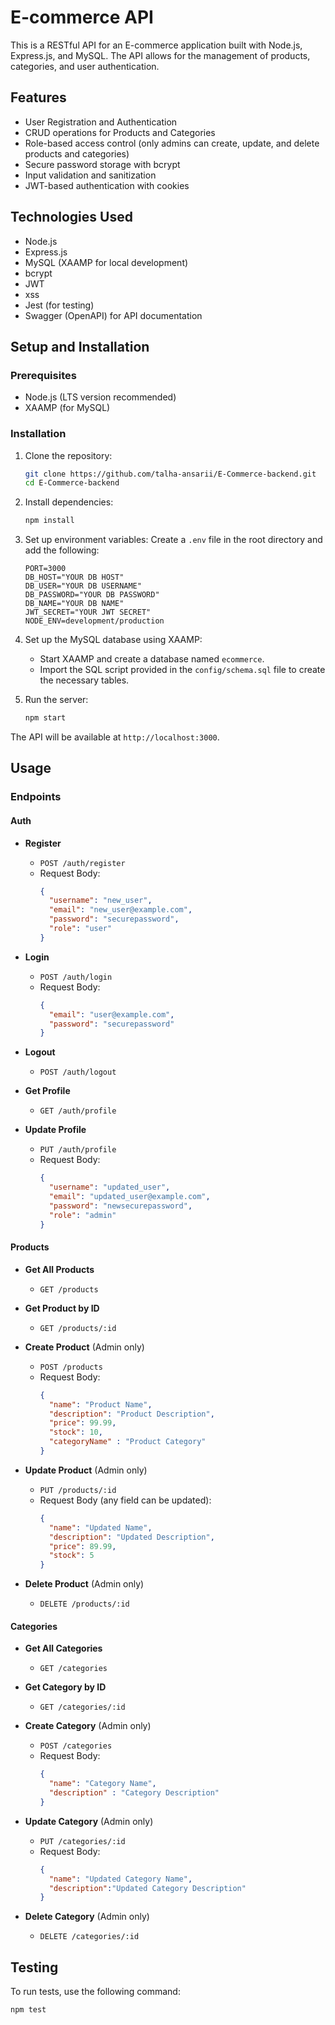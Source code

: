 # E-commerce API

This is a RESTful API for an E-commerce application built with Node.js, Express.js, and MySQL. The API allows for the management of products, categories, and user authentication.

## Features

- User Registration and Authentication
- CRUD operations for Products and Categories
- Role-based access control (only admins can create, update, and delete products and categories)
- Secure password storage with bcrypt
- Input validation and sanitization
- JWT-based authentication with cookies

## Technologies Used

- Node.js
- Express.js
- MySQL (XAAMP for local development)
- bcrypt
- JWT
- xss
- Jest (for testing)
- Swagger (OpenAPI) for API documentation

## Setup and Installation

### Prerequisites

- Node.js (LTS version recommended)
- XAAMP (for MySQL)

### Installation

1. Clone the repository:
    ```sh
    git clone https://github.com/talha-ansarii/E-Commerce-backend.git
    cd E-Commerce-backend
    ```

2. Install dependencies:
    ```sh
    npm install
    ```

3. Set up environment variables:
    Create a `.env` file in the root directory and add the following:
    ```env
    PORT=3000
    DB_HOST="YOUR DB HOST"
    DB_USER="YOUR DB USERNAME"
    DB_PASSWORD="YOUR DB PASSWORD"
    DB_NAME="YOUR DB NAME"
    JWT_SECRET="YOUR JWT SECRET"
    NODE_ENV=development/production
    ```

4. Set up the MySQL database using XAAMP:
    - Start XAAMP and create a database named `ecommerce`.
    - Import the SQL script provided in the `config/schema.sql` file to create the necessary tables.

5. Run the server:
    ```sh
    npm start
    ```

The API will be available at `http://localhost:3000`.

## Usage

### Endpoints

#### Auth

- **Register**
  - `POST /auth/register`
  - Request Body:
    ```json
    {
      "username": "new_user",
      "email": "new_user@example.com",
      "password": "securepassword",
      "role": "user"
    }
    ```

- **Login**
  - `POST /auth/login`
  - Request Body:
    ```json
    {
      "email": "user@example.com",
      "password": "securepassword"
    }
    ```

- **Logout**
  - `POST /auth/logout`

- **Get Profile**
  - `GET /auth/profile`

- **Update Profile**
  - `PUT /auth/profile`
  - Request Body:
    ```json
    {
      "username": "updated_user",
      "email": "updated_user@example.com",
      "password": "newsecurepassword",
      "role": "admin"
    }
    ```

#### Products

- **Get All Products**
  - `GET /products`

- **Get Product by ID**
  - `GET /products/:id`

- **Create Product** (Admin only)
  - `POST /products`
  - Request Body:
    ```json
    {
      "name": "Product Name",
      "description": "Product Description",
      "price": 99.99,
      "stock": 10,
      "categoryName" : "Product Category"
    }
    ```

- **Update Product** (Admin only)
  - `PUT /products/:id`
  - Request Body (any field can be updated):
    ```json
    {
      "name": "Updated Name",
      "description": "Updated Description",
      "price": 89.99,
      "stock": 5
    }
    ```

- **Delete Product** (Admin only)
  - `DELETE /products/:id`

#### Categories

- **Get All Categories**
  - `GET /categories`

- **Get Category by ID**
  - `GET /categories/:id`

- **Create Category** (Admin only)
  - `POST /categories`
  - Request Body:
    ```json
    {
      "name": "Category Name",
      "description" : "Category Description"
    }
    ```

- **Update Category** (Admin only)
  - `PUT /categories/:id`
  - Request Body:
    ```json
    {
      "name": "Updated Category Name",
      "description":"Updated Category Description"
    }
    ```

- **Delete Category** (Admin only)
  - `DELETE /categories/:id`

## Testing

To run tests, use the following command:
```sh
npm test
